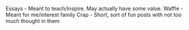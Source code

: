 Essays - Meant to teach/inspire. May actually have some value.
Waffle - Meant for me/interest family
Crap - Short, sort of fun posts with not too much thought in them
